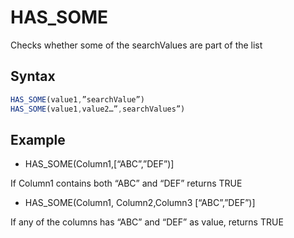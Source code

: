 # HAS\_SOME

Checks whether some of the searchValues are part of the list

## Syntax

```javascript
HAS_SOME(value1,”searchValue”)
HAS_SOME(value1,value2…”,searchValues”)
```

## **Example**

* HAS\_SOME(Column1,\[“ABC”,”DEF”)]

&#x20;     If Column1 contains both “ABC” and “DEF” returns TRUE

* HAS\_SOME(Column1, Column2,Column3 \[“ABC”,”DEF”)]

&#x20;     If any of the columns has “ABC” and “DEF” as value, returns TRUE
